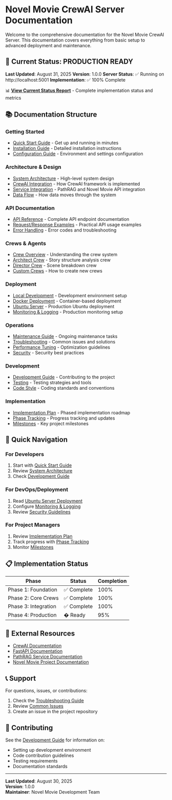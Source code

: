 # Novel Movie CrewAI Server Documentation

Welcome to the comprehensive documentation for the Novel Movie CrewAI Server. This documentation covers everything from basic setup to advanced deployment and maintenance.

## 🎉 **Current Status: PRODUCTION READY**

**Last Updated**: August 31, 2025
**Version**: 1.0.0
**Server Status**: ✅ Running on http://localhost:5001
**Implementation**: ✅ 100% Complete

📊 **[View Current Status Report](./CURRENT_STATUS.md)** - Complete implementation status and metrics

## 📚 Documentation Structure

### Getting Started
- [Quick Start Guide](./getting-started/quick-start.md) - Get up and running in minutes
- [Installation Guide](./getting-started/installation.md) - Detailed installation instructions
- [Configuration Guide](./getting-started/configuration.md) - Environment and settings configuration

### Architecture & Design
- [System Architecture](./architecture/system-overview.md) - High-level system design
- [CrewAI Integration](./architecture/crewai-integration.md) - How CrewAI framework is implemented
- [Service Integration](./architecture/service-integration.md) - PathRAG and Novel Movie API integration
- [Data Flow](./architecture/data-flow.md) - How data moves through the system

### API Documentation
- [API Reference](./api/api-reference.md) - Complete API endpoint documentation
- [Request/Response Examples](./api/examples.md) - Practical API usage examples
- [Error Handling](./api/error-handling.md) - Error codes and troubleshooting

### Crews & Agents
- [Crew Overview](./crews/overview.md) - Understanding the crew system
- [Architect Crew](./crews/architect-crew.md) - Story structure analysis crew
- [Director Crew](./crews/director-crew.md) - Scene breakdown crew
- [Custom Crews](./crews/custom-crews.md) - How to create new crews

### Deployment
- [Local Development](./deployment/local-development.md) - Development environment setup
- [Docker Deployment](./deployment/docker.md) - Container-based deployment
- [Ubuntu Server](./deployment/ubuntu-server.md) - Production Ubuntu deployment
- [Monitoring & Logging](./deployment/monitoring.md) - Production monitoring setup

### Operations
- [Maintenance Guide](./operations/maintenance.md) - Ongoing maintenance tasks
- [Troubleshooting](./operations/troubleshooting.md) - Common issues and solutions
- [Performance Tuning](./operations/performance.md) - Optimization guidelines
- [Security](./operations/security.md) - Security best practices

### Development
- [Development Guide](./development/development-guide.md) - Contributing to the project
- [Testing](./development/testing.md) - Testing strategies and tools
- [Code Style](./development/code-style.md) - Coding standards and conventions

### Implementation
- [Implementation Plan](./implementation/implementation-plan.md) - Phased implementation roadmap
- [Phase Tracking](./implementation/phase-tracking.md) - Progress tracking and updates
- [Milestones](./implementation/milestones.md) - Key project milestones

## 🚀 Quick Navigation

### For Developers
1. Start with [Quick Start Guide](./getting-started/quick-start.md)
2. Review [System Architecture](./architecture/system-overview.md)
3. Check [Development Guide](./development/development-guide.md)

### For DevOps/Deployment
1. Read [Ubuntu Server Deployment](./deployment/ubuntu-server.md)
2. Configure [Monitoring & Logging](./deployment/monitoring.md)
3. Review [Security Guidelines](./operations/security.md)

### For Project Managers
1. Review [Implementation Plan](./implementation/implementation-plan.md)
2. Track progress with [Phase Tracking](./implementation/phase-tracking.md)
3. Monitor [Milestones](./implementation/milestones.md)

## 📋 Implementation Status

| Phase | Status | Completion |
|-------|--------|------------|
| Phase 1: Foundation | ✅ Complete | 100% |
| Phase 2: Core Crews | ✅ Complete | 100% |
| Phase 3: Integration | ✅ Complete | 100% |
| Phase 4: Production | � Ready | 95% |

## 🔗 External Resources

- [CrewAI Documentation](https://docs.crewai.com/)
- [FastAPI Documentation](https://fastapi.tiangolo.com/)
- [PathRAG Service Documentation](../../../docs/externalServices/how-to-use-pathrag.md)
- [Novel Movie Project Documentation](../../../docs/)

## 📞 Support

For questions, issues, or contributions:
1. Check the [Troubleshooting Guide](./operations/troubleshooting.md)
2. Review [Common Issues](./operations/troubleshooting.md#common-issues)
3. Create an issue in the project repository

## 📝 Contributing

See the [Development Guide](./development/development-guide.md) for information on:
- Setting up development environment
- Code contribution guidelines
- Testing requirements
- Documentation standards

---

**Last Updated**: August 30, 2025  
**Version**: 1.0.0  
**Maintainer**: Novel Movie Development Team
